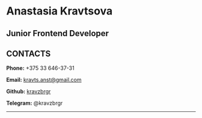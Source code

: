 

# Anastasia Kravtsova
## Junior Frontend Developer


## CONTACTS
**Phone:**  +375 33 646-37-31 

**Email:**   kravts.anst@gmail.com

**Github:**  [kravzbrgr](https://github.com/kravzbrgr)

**Telegram:** @kravzbrgr

********* 

